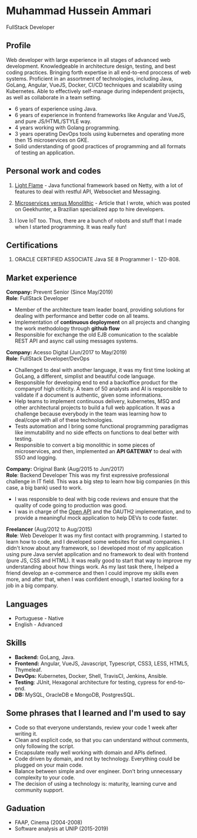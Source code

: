 # Muhammad Hussein Ammari

FullStack Developer

## Profile

Web developer with large experience in all stages of advanced web development. Knowledgeable in architecture design, testing, and best coding practices. Bringing forth expertise in all end-to-end proccess of web systems. Proficient in an assortment of technologies, including Java, GoLang, Angular, VueJS, Docker, CI/CD techniques and scalability using Kubernetes. Able to effectively self-manage during independent projects, as well as collaborate in a team setting.

* 6 years of experience using Java.
* 6 years of experience in frontend frameworks like Angular and VueJS, and pure JS/HTML/STYLE way.
* 4 years working with Golang programming.
* 3 years operating DevOps tools using kubernetes and operating more then 15 microservices on GKE.
* Solid understanding of good practices of programming and all formats of testing an application.

## Personal work and codes

1. [Light Flame](https://github.com/light-flame) - Java functional framework based on Netty, with a lot of features to deal with restful API, Websocket and Messaging.

2. [Microservices versus Monolithic](https://blog.geekhunter.com.br/arquitetura-de-microsservicos-x-arquitetura-monolitica/) - Article that I wrote, which was posted on Geekhunter, a Brazilian specialized app to hire developers.

3. I love IoT too. Thus, there are a bunch of robots and stuff that I made when I started programming. It was really fun!

## Certifications

1. ORACLE CERTIFIED ASSOCIATE Java SE 8 Programmer I - 1Z0-808.

## Market experience

**Company:** Prevent Senior (Since May/2019)\
**Role**: FullStack Developer

* Member of the architecture team leader board, providing solutions for dealing with performance and better code on all teams.
* Implementation of **continuous deployment** on all projects and changing the work methodology through **github flow**
* Responsible for exchange the old EJB comunication to the scalable REST API and async call using messages systems.

**Company:** Acesso Digital (Jun/2017 to May/2019)\
**Role**: FullStack Developer/DevOps

* Challenged to deal with another language, it was my first time looking at GoLang, a different, simplist and beautiful code language.
* Responsible for developing end to end a backoffice product for the companyof high criticity. A team of 50 analysts and AI is responsible to validate if a document is authentic, given some informations.
* Help teams to implement continuous delivery, kubernetes, MSQ and other architectural projects to build a full web application. It was a challenge because everybody in the team was learning how to deal/cope with all of these technologies.
* Tests automation and I bring some functional programming paradigmas like immutability and no side effects on functions to deal better with testing.
* Responsible to convert a big monolithic in some pieces of microservices, and then, implemented an **API GATEWAY** to deal with SSO and logging.

**Company:** Original Bank (Aug/2015 to Jun/2017)\
**Role**: Backend Developer
This was my first expressive professional challenge in IT field. This was a big step to learn how big companies (in this case, a big bank) used to work.

* I was responsible to deal with big code reviews and ensure that the quality of code going to production was good.
* I was in charge of the [Open API](https://developers.original.com.br/) and the OAUTH2 implementation, and to provide a meaningful mock application to help DEVs to code faster.

**Freelancer**  (Aug/2012 to Aug/2015)\
**Role**: Web Developer
It was my first contact with programming. I started to learn how to code, and I developed some websites for small companies. I didn't know about any framework, so I developed most of my application using pure Java servlet application and no framework to deal with frontend (pure JS, CSS and HTML). It was really good to start that way to improve my understanding about how things work. As my last task there, I helped a friend develop an e-commerce and then I could improve my skills even more, and after that, when I was confident enough, I started looking for a job in a big company.

## Languages

* Portuguese - Native
* English - Advanced

## Skills

* **Backend:** GoLang, Java.
* **Frontend:** Angular, VueJS, Javascript, Typescript, CSS3, LESS, HTML5, Thymeleaf.
* **DevOps:** Kubernetes, Docker, Shell, TravisCI, Jenkins, Ansible.
* **Testing**: JUnit, Hexagonal architecture for testing, cypress for end-to-end.
* **DB:** MySQL, OracleDB e MongoDB, PostgresSQL.

## Some phrases that I learned and I'm used to say

* Code so that everyone understands, review your code 1 week after writing it.
* Clean and explicit code, so that you can understand without comments, only following the script.
* Encapsulate really well working with domain and APIs defined.
* Code driven by domain, and not by technology. Everything could be plugged on your main code.
* Balance between simple and over engineer. Don't bring unnecessary complexity to your code.
* The decision of using a technology is: maturity, learning curve and community support.

## Gaduation

* FAAP, Cinema (2004-2008)
* Software analysis at UNIP (2015-2019)
